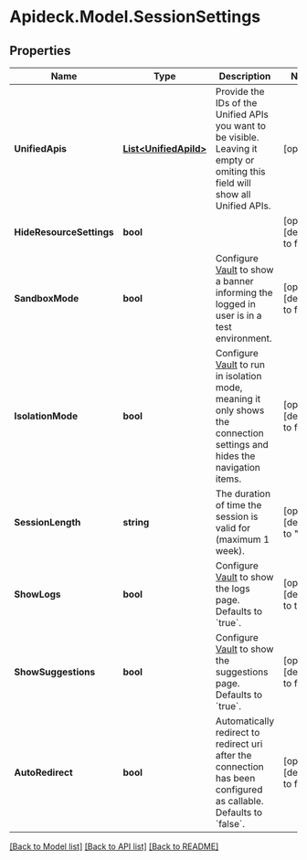 # Apideck.Model.SessionSettings

## Properties

Name | Type | Description | Notes
------------ | ------------- | ------------- | -------------
**UnifiedApis** | [**List&lt;UnifiedApiId&gt;**](UnifiedApiId.md) | Provide the IDs of the Unified APIs you want to be visible. Leaving it empty or omiting this field will show all Unified APIs. | [optional] 
**HideResourceSettings** | **bool** |  | [optional] [default to false]
**SandboxMode** | **bool** | Configure [Vault](/apis/vault/reference#section/Get-Started) to show a banner informing the logged in user is in a test environment. | [optional] [default to false]
**IsolationMode** | **bool** | Configure [Vault](/apis/vault/reference#section/Get-Started) to run in isolation mode, meaning it only shows the connection settings and hides the navigation items. | [optional] [default to false]
**SessionLength** | **string** | The duration of time the session is valid for (maximum 1 week). | [optional] [default to "1h"]
**ShowLogs** | **bool** | Configure [Vault](/apis/vault/reference#section/Get-Started) to show the logs page. Defaults to &#x60;true&#x60;. | [optional] [default to true]
**ShowSuggestions** | **bool** | Configure [Vault](/apis/vault/reference#section/Get-Started) to show the suggestions page. Defaults to &#x60;true&#x60;. | [optional] [default to false]
**AutoRedirect** | **bool** | Automatically redirect to redirect uri after the connection has been configured as callable. Defaults to &#x60;false&#x60;. | [optional] [default to false]

[[Back to Model list]](../README.md#documentation-for-models) [[Back to API list]](../README.md#documentation-for-api-endpoints) [[Back to README]](../README.md)

